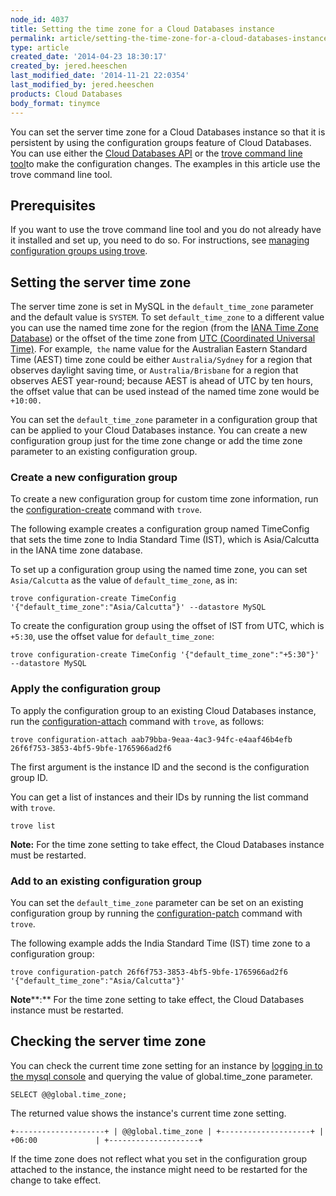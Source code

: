 ```yaml
---
node_id: 4037
title: Setting the time zone for a Cloud Databases instance
permalink: article/setting-the-time-zone-for-a-cloud-databases-instance
type: article
created_date: '2014-04-23 18:30:17'
created_by: jered.heeschen
last_modified_date: '2014-11-21 22:0354'
last_modified_by: jered.heeschen
products: Cloud Databases
body_format: tinymce
---
```


You can set the server time zone for a Cloud Databases instance so that
it is persistent by using the configuration groups feature of Cloud
Databases. You can use either the [Cloud Databases
API](http://docs.rackspace.com/cdb/api/v1.0/cdb-getting-started/content/Managing_TZ_for_Database_Instances.html)
or the [trove command line
tool](/knowledge_center/article/managing-configuration-groups-for-cloud-databases-with-the-trove-command-line-tool)to
make the configuration changes. The examples in this article use the
trove command line tool.

Prerequisites
-------------

If you want to use the trove command line tool and you do not already
have it installed and set up, you need to do so. For instructions, see
[managing configuration groups using
trove](http://www.rackspace.com/knowledge_center/article/managing-configuration-groups-for-cloud-databases-with-the-trove-command-line-tool).

Setting the server time zone
----------------------------

The server time zone is set in MySQL in the `default_time_zone`
parameter and the default value is `SYSTEM`. To set `default_time_zone`
to a different value you can use the named time zone for the
region (from the [IANA Time Zone
Database](http://en.wikipedia.org/wiki/List_of_tz_database_time_zones))
or the offset of the time zone from [UTC (Coordinated Universal
Time)](http://en.wikipedia.org/wiki/Coordinated_Universal_Time). For
example,` the` name value for the Australian Eastern Standard Time
(AEST) time zone could be either `Australia/Sydney` for a region that
observes daylight saving time, or `Australia/Brisbane` for a region that
observes AEST year-round; because AEST is ahead of UTC by ten
hours, the offset value that can be used instead of the named time
zone would be `+10:00.`

You can set the `default_time_zone` parameter in a configuration group
that can be applied to your Cloud Databases instance. You can create a
new configuration group just for the time zone change or add the time
zone parameter to an existing configuration group.

### Create a new configuration group

To create a new configuration group for custom time zone information,
run the
[configuration-create](/knowledge_center/article/managing-configuration-groups-for-cloud-databases-with-the-trove-command-line-tool#creategroup)
command with `trove`.

The following example creates a configuration group named TimeConfig
that sets the time zone to India Standard Time (IST), which
is Asia/Calcutta in the IANA time zone database.

To set up a configuration group using the named time zone, you can set
`Asia/Calcutta` as the value of `default_time_zone`, as in:

    trove configuration-create TimeConfig '{"default_time_zone":"Asia/Calcutta"}' --datastore MySQL

To create the configuration group using the offset of IST from UTC,
which is `+5:30`, use the offset value for `default_time_zone`:

    trove configuration-create TimeConfig '{"default_time_zone":"+5:30"}' --datastore MySQL

### Apply the configuration group

To apply the configuration group to an existing Cloud Databases
instance, run the
[configuration-attach](/knowledge_center/article/managing-configuration-groups-for-cloud-databases-with-the-trove-command-line-tool#applying)
command with `trove`, as follows:

    trove configuration-attach aab79bba-9eaa-4ac3-94fc-e4aaf46b4efb 26f6f753-3853-4bf5-9bfe-1765966ad2f6

The first argument is the instance ID and the second is the
configuration group ID.

You can get a list of instances and their IDs by running the list
command with `trove`.

    trove list

**Note:** For the time zone setting to take effect, the Cloud Databases
instance must be restarted.

### Add to an existing configuration group

You can set the `default_time_zone` parameter can be set on an existing
configuration group by running the
[configuration-patch](/knowledge_center/article/managing-configuration-groups-for-cloud-databases-with-the-trove-command-line-tool#modifying)
command with `trove`.

The following example adds the India Standard Time (IST) time zone to a
configuration group:

    trove configuration-patch 26f6f753-3853-4bf5-9bfe-1765966ad2f6 '{"default_time_zone":"Asia/Calcutta"}'

**Note****:** For the time zone setting to take effect, the Cloud
Databases instance must be restarted.

Checking the server time zone
-----------------------------

You can check the current time zone setting for an instance by [logging
in to the mysql
console](/knowledge_center/article/connecting-to-your-cloud-database)
and querying the value of global.time\_zone parameter.

    SELECT @@global.time_zone;

The returned value shows the instance's current time zone setting.

    +--------------------+ | @@global.time_zone | +--------------------+ | +06:00             | +--------------------+

If the time zone does not reflect what you set in the configuration
group attached to the instance, the instance might need to be restarted
for the change to take effect.

